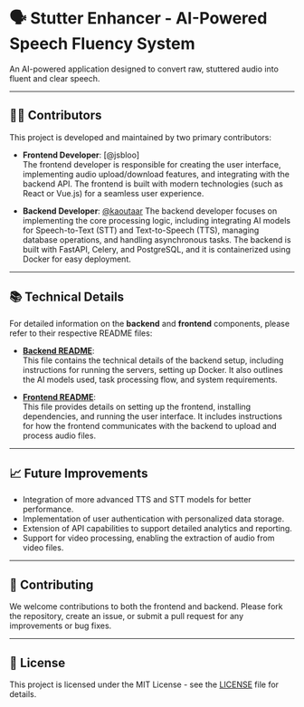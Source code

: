 # 🗣️ Stutter Enhancer - AI-Powered Speech Fluency System

An AI-powered application designed to convert raw, stuttered audio into fluent and clear speech.

---

## 👨‍💻 Contributors

This project is developed and maintained by two primary contributors:

- **Frontend Developer**: [@jsbloo]  
  The frontend developer is responsible for creating the user interface, implementing audio upload/download features, and integrating with the backend API. The frontend is built with modern technologies (such as React or Vue.js) for a seamless user experience.

- **Backend Developer**: [@kaoutaar](https://github.com/kaoutaar)
  The backend developer focuses on implementing the core processing logic, including integrating AI models for Speech-to-Text (STT) and Text-to-Speech (TTS), managing database operations, and handling asynchronous tasks. The backend is built with FastAPI, Celery, and PostgreSQL, and it is containerized using Docker for easy deployment.

---

## 📚 Technical Details

For detailed information on the **backend** and **frontend** components, please refer to their respective README files:

- **[Backend README](./backend/README.md)**:  
  This file contains the technical details of the backend setup, including instructions for running the servers, setting up Docker. It also outlines the AI models used, task processing flow, and system requirements.

- **[Frontend README](./frontend/README.md)**:  
  This file provides details on setting up the frontend, installing dependencies, and running the user interface. It includes instructions for how the frontend communicates with the backend to upload and process audio files.

---

## 📈 Future Improvements

- Integration of more advanced TTS and STT models for better performance.
- Implementation of user authentication with personalized data storage.
- Extension of API capabilities to support detailed analytics and reporting.
- Support for video processing, enabling the extraction of audio from video files.

---

## 🤝 Contributing

We welcome contributions to both the frontend and backend. Please fork the repository, create an issue, or submit a pull request for any improvements or bug fixes.

---

## 📄 License

This project is licensed under the MIT License - see the [LICENSE](LICENSE) file for details.

